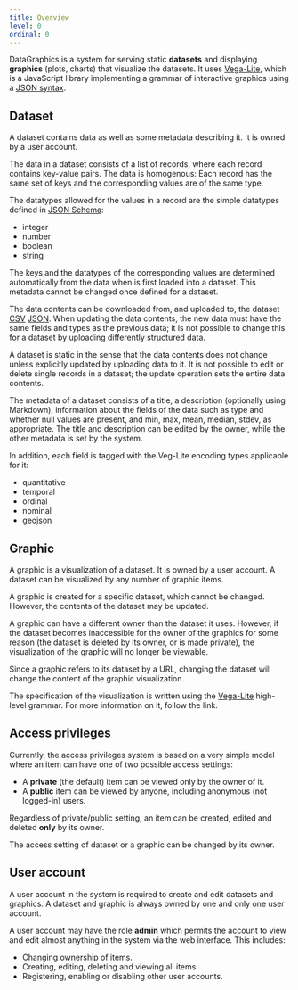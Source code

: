 ```yaml
---
title: Overview
level: 0
ordinal: 0
---
```


DataGraphics is a system for serving static **datasets** and
displaying **graphics** (plots, charts) that visualize the
datasets. It uses [Vega-Lite](https://vega.github.io/vega-lite/),
which is a JavaScript library implementing a grammar of interactive
graphics using a [JSON syntax](https://www.json.org/json-en.html).

## Dataset

A dataset contains data as well as some metadata describing it. It is
owned by a user account.

The data in a dataset consists of a list of records, where each record
contains key-value pairs. The data is homogenous: Each record has the
same set of keys and the corresponding values are of the same type.

The datatypes allowed for the values in a record are the simple
datatypes defined in [JSON Schema](https://json-schema.org/):

- integer
- number
- boolean
- string

The keys and the datatypes of the corresponding values are determined
automatically from the data when is first loaded into a dataset. This
metadata cannot be changed once defined for a dataset.

The data contents can be downloaded from, and uploaded to, the dataset
[CSV](https://en.wikipedia.org/wiki/Comma-separated_values)
[JSON](https://en.wikipedia.org/wiki/JSON). When
updating the data contents, the new data must have the same fields
and types as the previous data; it is not possible to change this
for a dataset by uploading differently structured data.

A dataset is static in the sense that the data contents does not
change unless explicitly updated by uploading data to it. It is not
possible to edit or delete single records in a dataset; the update
operation sets the entire data contents.

The metadata of a dataset consists of a title, a description
(optionally using Markdown), information about the fields of the data
such as type and whether null values are present, and min, max, mean,
median, stdev, as appropriate. The title and description can be edited
by the owner, while the other metadata is set by the system.

In addition, each field is tagged with the Veg-Lite encoding types
applicable for it:

- quantitative
- temporal
- ordinal
- nominal
- geojson

## Graphic

A graphic is a visualization of a dataset. It is owned by a user
account. A dataset can be visualized by any number of graphic items.

A graphic is created for a specific dataset, which cannot be
changed. However, the contents of the dataset may be updated.

A graphic can have a different owner than the dataset it
uses. However, if the dataset becomes inaccessible for the owner of
the graphics for some reason (the dataset is deleted by its owner, or
is made private), the visualization of the graphic will no longer be
viewable.

Since a graphic refers to its dataset by a URL, changing the dataset
will change the content of the graphic visualization.

The specification of the visualization is written using the
[Vega-Lite](https://vega.github.io/vega-lite/) high-level
grammar. For more information on it, follow the link.

## Access privileges

Currently, the access privileges system is based on a very simple model
where an item can have one of two possible access settings:

- A **private** (the default) item can be viewed only by the owner of it.
- A **public** item can be viewed by anyone, including anonymous (not logged-in) users.

Regardless of private/public setting, an item can be created, edited
and deleted **only** by its owner.

The access setting of dataset or a graphic can be changed by its owner.

## User account

A user account in the system is required to create and edit datasets
and graphics. A dataset and graphic is always owned by one and only one
user account.

A user account may have the role **admin** which permits the account
to view and edit almost anything in the system via the web
interface. This includes:

- Changing ownership of items.
- Creating, editing, deleting and viewing all items.
- Registering, enabling or disabling other user accounts.
